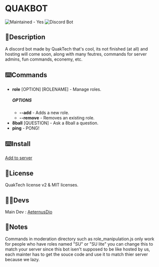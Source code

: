 # QUAKBOT
![Maintained - Yes](https://img.shields.io/badge/maintained-yes-green)
![Discord Bot](https://img.shields.io/badge/discord-bot-blue)

## 📑Description
A discord bot made by QuakTech that's cool, its not finished (at all) and hosting will come soon, along with many feutres, commands for server admins, fun commands, econemy, etc.

## ⌨️Commands
- **role** [OPTION] [ROLENAME] - Manage roles.
  ##### **OPTIONS**
    - **--add** - Adds a new role.
    - **--remove** - Removes an existing role.
- **8ball** [QUESTION] - Ask a 8ball a question.
- **ping** - PONG!

## ⌨️Install
[Add to server](https://discord.com/oauth2/authorize?client_id=1260009569392922664)

## 📜License
QuakTech license v2 & MIT licenses.

## 👨‍💻Devs
Main Dev : [AeternusDio](https://github.com/aeternusdio)

## 📝Notes
Commands in moderation directory such as role_manipulation.js only work for people who have roles named "SU" or "SU lite" you can change this to match your server since this bot isen't supposed to be like hosted by us, each mainter has to get the souce code and use it to match thier server because we lazy.
